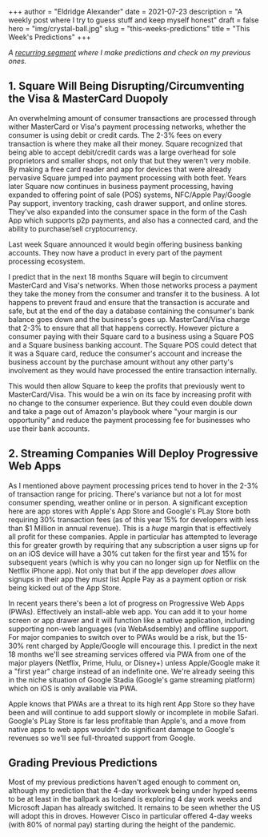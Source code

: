 +++
author = "Eldridge Alexander"
date = 2021-07-23
description = "A weekly post where I try to guess stuff and keep myself honest"
draft = false
hero = "img/crystal-ball.jpg"
slug = "this-weeks-predictions"
title = "This Week's Predictions"
+++


*A [recurring segment](https://blog.eldrid.ge/2021/04/17/this-weeks-predictions/) where I make predictions and check on my previous ones.*

## 1. Square Will Being Disrupting/Circumventing the Visa & MasterCard Duopoly

An overwhelming amount of consumer transactions are processed through wither MasterCard or Visa's payment processing networks, whether the consumer is using debit or credit cards. The 2-3% fees on every transaction is where they make all their money. Square recognized that being able to accept debit/credit cards was a large overhead for sole proprietors and smaller shops, not only that but they weren't very mobile. By making a free card reader and app for devices that were already pervasive Square jumped into payment processing with both feet. Years later Square now continues in business payment processing, having expanded to offering point of sale (POS) systems, NFC/Apple Pay/Google Pay support, inventory tracking, cash drawer support, and online stores. They've also expanded into the consumer space in the form of the Cash App which supports p2p payments, and also has a connected card, and the ability to purchase/sell cryptocurrency. 

Last week Square announced it would begin offering business banking accounts. They now have a product in every part of the payment processing ecosystem. 

I predict that in the next 18 months Square will begin to circumvent MasterCard and Visa's networks. When those networks process a payment they take the money from the consumer and transfer it to the business. A lot happens to prevent fraud and ensure that the transaction is accurate and safe, but at the end of the day a database containing the consumer's bank balance goes down and the business's goes up. MasterCard/Visa charge that 2-3% to ensure that all that happens correctly. However picture a consumer paying with their Square card to a business using a Square POS and a Square business banking account. The Square POS could detect that it was a Square card, reduce the consumer's account and increase the business account by the purchase amount without any other party's involvement as they would have processed the entire transaction internally.  

This would then allow Square to keep the profits that previously went to MasterCard/Visa. This would be a win on its face by increasing profit with no change to the consumer experience. But they could even double down and take a page out of Amazon's playbook where "your margin is our opportunity" and reduce the payment processing fee for businesses who use their bank accounts.  

## 2. Streaming Companies Will Deploy Progressive Web Apps

As I mentioned above payment processing prices tend to hover in the 2-3% of transaction range for pricing. There's variance but not a lot for most consumer spending, weather online or in person. A significant exception here are app stores with Apple's App Store and Google's PLay Store both requiring 30% transaction fees (as of this year 15% for developers with less than $1 Million in annual revenue). This is a *huge* margin that is effectively all profit for these companies. Apple in particular has attempted to leverage this for greater growth by requiring that any subscription a user signs up for on an iOS device will have a 30% cut taken for the first year and 15% for subsequent years (which is why you can no longer sign up for Netflix on the Netflix iPhone app). Not only that but if the app developer *does* allow signups in their app they *must* list Apple Pay as a payment option or risk being kicked out of the App Store. 


In recent years there's been a lot of progress on Progressive Web Apps (PWAs). Effectively an install-able web app. You can add it to your home screen or app drawer and it will function like a native application, including supporting non-web languages (via WebAsdsembly) and offline support. For major companies to switch over to PWAs would be a risk, but the 15-30% rent charged by Apple/Google will encourage this. I predict in the next 18 months we'll see streaming services offered via PWA from one of the major players (Netflix, Prime, Hulu, or Disney+) unless Apple/Google make it a "first year" charge instead of an indefinite one. We're already seeing this in the niche situation of Google Stadia (Google's game streaming platform) which on iOS is only available via PWA. 

Apple knows that PWAs are a threat to its high rent App Store so they have been and will continue to add support slowly or incomplete in mobile Safari. Google's PLay Store is far less profitable than Apple's, and a move from native apps to web apps wouldn't do significant damage to Google's revenues so we'll see full-throated support from Google. 


## Grading Previous Predictions

Most of my previous predictions haven't aged enough to comment on, although my prediction that the 4-day workweek being under hyped seems to be at least in the ballpark as Iceland is exploring 4 day work weeks and Microsoft Japan has already switched. It remains to be seen whether the US will adopt this in droves. However Cisco in particular offered 4-day weeks (with 80% of normal pay) starting during the height of the pandemic.